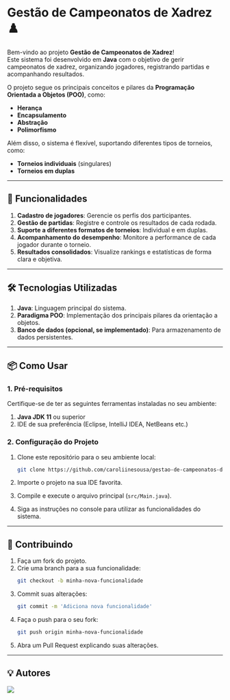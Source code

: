 # Gestão de Campeonatos de Xadrez ♟️

Bem-vindo ao projeto **Gestão de Campeonatos de Xadrez**!  
Este sistema foi desenvolvido em **Java** com o objetivo de gerir campeonatos de xadrez, organizando jogadores, registrando partidas e acompanhando resultados.  

O projeto segue os principais conceitos e pilares da **Programação Orientada a Objetos (POO)**, como:  
- **Herança**  
- **Encapsulamento**  
- **Abstração**  
- **Polimorfismo**  

Além disso, o sistema é flexível, suportando diferentes tipos de torneios, como:  
- **Torneios individuais** (singulares)  
- **Torneios em duplas**  

---

## 🚀 Funcionalidades

1. **Cadastro de jogadores**: Gerencie os perfis dos participantes.  
2. **Gestão de partidas**: Registre e controle os resultados de cada rodada.  
3. **Suporte a diferentes formatos de torneios**: Individual e em duplas.  
4. **Acompanhamento do desempenho**: Monitore a performance de cada jogador durante o torneio.  
5. **Resultados consolidados**: Visualize rankings e estatísticas de forma clara e objetiva.  

---

## 🛠️ Tecnologias Utilizadas

1. **Java**: Linguagem principal do sistema.  
2. **Paradigma POO**: Implementação dos principais pilares da orientação a objetos.  
3. **Banco de dados (opcional, se implementado)**: Para armazenamento de dados persistentes.  

---

## 📦 Como Usar

### 1. Pré-requisitos

Certifique-se de ter as seguintes ferramentas instaladas no seu ambiente:

1. **Java JDK 11** ou superior  
2. IDE de sua preferência (Eclipse, IntelliJ IDEA, NetBeans etc.)  

### 2. Configuração do Projeto

1. Clone este repositório para o seu ambiente local:  
   ```bash
   git clone https://github.com/caroliinesousa/gestao-de-campeonatos-de-xadrez.git
   ```

2. Importe o projeto na sua IDE favorita.  

3. Compile e execute o arquivo principal (`src/Main.java`).  

4. Siga as instruções no console para utilizar as funcionalidades do sistema.  

---

## 🤝 Contribuindo

1. Faça um fork do projeto.  
2. Crie uma branch para a sua funcionalidade:  
   ```bash
   git checkout -b minha-nova-funcionalidade
   ```  
3. Commit suas alterações:  
   ```bash
   git commit -m 'Adiciona nova funcionalidade'
   ```  
4. Faça o push para o seu fork:  
   ```bash
   git push origin minha-nova-funcionalidade
   ```  
5. Abra um Pull Request explicando suas alterações.   

---

## 💡 Autores

<a href="https://github.com/Caroliinesousa/gestao-de-campeonatos-de-xadrez/graphs/contributors">
  <img src="https://contrib.rocks/image?repo=Caroliinesousa/gestao-de-campeonatos-de-xadrez" />
</a>

